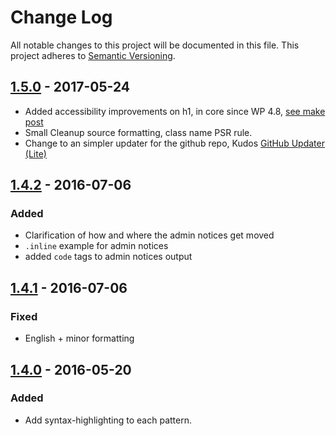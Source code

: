 # Change Log
All notable changes to this project will be documented in this file. This project adheres to [Semantic Versioning](http://semver.org/).

## [1.5.0](https://github.com/bueltge/wordPress-admin-style/compare/1.4.2...1.5.0) - 2017-05-24
* Added accessibility improvements on h1, in core since WP 4.8, [see make post](https://make.wordpress.org/core/2017/05/17/cleaner-headings-in-the-admin-screens/)
* Small Cleanup source formatting, class name PSR rule.
* Change to an simpler updater for the github repo, Kudos [GitHub Updater (Lite)](https://github.com/FacetWP/github-updater-lite)

## [1.4.2](https://github.com/bueltge/wordPress-admin-style/compare/1.4.1...1.4.2) - 2016-07-06
### Added
* Clarification of how and where the admin notices get moved
* `.inline` example for admin notices
* added `code` tags to admin notices output
 
## [1.4.1](https://github.com/bueltge/wordPress-admin-style/compare/1.4.0...1.4.1) - 2016-07-06
### Fixed
*  English + minor formatting

## [1.4.0](https://github.com/bueltge/wordPress-admin-style/compare/1.3.3...1.4.0) - 2016-05-20
### Added
* Add syntax-highlighting to each pattern.
